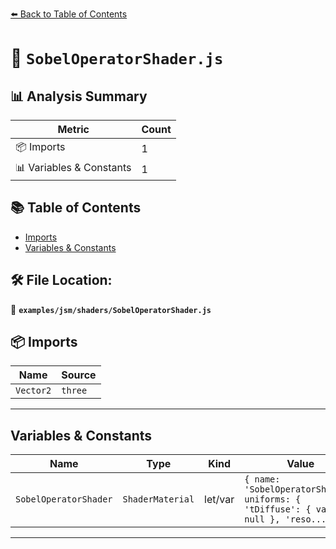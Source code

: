[⬅️ Back to Table of Contents](../../../index.md)

# 📄 `SobelOperatorShader.js`

## 📊 Analysis Summary

| Metric | Count |
|--------|-------|
| 📦 Imports | 1 |
| 📊 Variables & Constants | 1 |

## 📚 Table of Contents

- [Imports](#imports)
- [Variables & Constants](#variables-constants)

## 🛠️ File Location:
📂 **`examples/jsm/shaders/SobelOperatorShader.js`**

## 📦 Imports

| Name | Source |
|------|--------|
| `Vector2` | `three` |


---

## Variables & Constants

| Name | Type | Kind | Value | Exported |
|------|------|------|-------|----------|
| `SobelOperatorShader` | `ShaderMaterial` | let/var | `{ name: 'SobelOperatorShader', uniforms: { 'tDiffuse': { value: null }, 'reso...` | ✗ |


---
